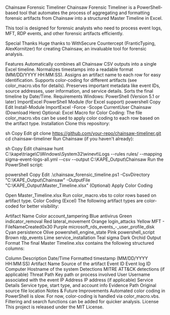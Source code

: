 Chainsaw Forensic Timeliner
Chainsaw Forensic Timeliner is a PowerShell-based tool that automates the process of aggregating and formatting forensic artifacts from Chainsaw into a structured Master Timeline in Excel.

This tool is designed for forensic analysts who need to process event logs, MFT, RDP events, and other forensic artifacts efficiently.

Special Thanks
Huge thanks to WithSecure Countercept (FranticTyping, AlexKornitzer) for creating Chainsaw, an invaluable tool for forensic analysis.

Features
Automatically combines all Chainsaw CSV outputs into a single Excel timeline.
Normalizes timestamps into a readable format (MM/DD/YYYY HH:MM:SS).
Assigns an artifact name to each row for easy identification.
Supports color-coding for different artifacts (see color_macro.vbs for details).
Preserves important metadata like event IDs, source addresses, user information, and service details.
Sorts the final timeline by Date/Time.
Requirements
Windows:
PowerShell (Version 5.1 or later)
ImportExcel PowerShell Module (for Excel support)
powershell
Copy
Edit
Install-Module ImportExcel -Force -Scope CurrentUser
Chainsaw (Download Here)
Optional:
Excel Macro for Color Coding:
The file color_macro.vbs can be used to apply color coding to each row based on the artifact type.
Installation
Clone this repository:

sh
Copy
Edit
git clone https://github.com/your-repo/chainsaw-timeliner.git
cd chainsaw-timeliner
Run Chainsaw (if you haven't already):

sh
Copy
Edit
chainsaw hunt C:\kape\triage\C\Windows\System32\winevt\Logs --rules rules/ --mapping sigma-event-logs-all.yml --csv --output C:\KAPE_Output\Chainsaw
Run the PowerShell script:

powershell
Copy
Edit
.\chainsaw_forensic_timeline.ps1 -CsvDirectory "C:\KAPE_Output\Chainsaw" -OutputFile "C:\KAPE_Output\Master_Timeline.xlsx"
(Optional) Apply Color Coding

Open Master_Timeline.xlsx
Run color_macro.vbs to color rows based on artifact type.
Color Coding (Excel)
The following artifact types are color-coded for better visibility:

Artifact Name	Color
account_tampering	Blue
antivirus	Green
indicator_removal	Red
lateral_movement	Orange
login_attacks	Yellow
MFT - FileNameCreated0x30	Purple
microsoft_rds_events_-_user_profile_disk	Cyan
persistence	Olive
powershell_engine_state	Pink
powershell_script	Brown
rdp_events	Lime
service_installation	Teal
sigma	Dark Orchid
Output Format
The final Master Timeline.xlsx contains the following structured columns:

Column	Description
Date/Time	Formatted timestamp (MM/DD/YYYY HH:MM:SS)
Artifact Name	Source of the artifact
Event ID	Event log ID
Computer	Hostname of the system
Detections	MITRE ATT&CK detections (if applicable)
Threat Path	Key path or process involved
User	Username associated with the event
IP Address	IP address (if applicable)
Service Details	Service type, start type, and account info
Evidence Path	Original source file location
Notes & Future Improvements
Automated color coding in PowerShell is slow. For now, color-coding is handled via color_macro.vbs.
Filtering and search functions can be added for quicker analysis.
License
This project is released under the MIT License.

